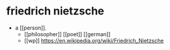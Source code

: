 # friedrich nietzsche

- a [[person]].
  - [[philosopher]] [[poet]] [[german]]
  - [[wp]] https://en.wikipedia.org/wiki/Friedrich_Nietzsche